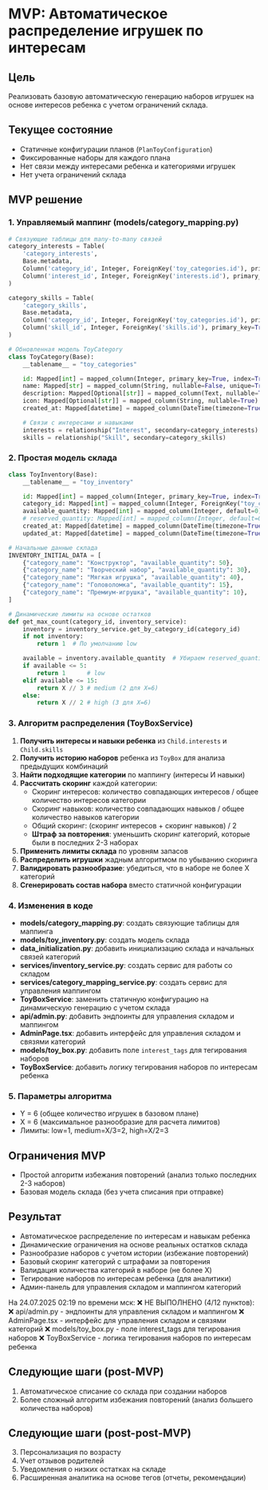 # MVP: Автоматическое распределение игрушек по интересам

## Цель

Реализовать базовую автоматическую генерацию наборов игрушек на основе интересов ребенка с учетом ограничений склада.

## Текущее состояние

- Статичные конфигурации планов (`PlanToyConfiguration`)
- Фиксированные наборы для каждого плана
- Нет связи между интересами ребенка и категориями игрушек
- Нет учета ограничений склада

## MVP решение

### 1. Управляемый маппинг (models/category_mapping.py)

```python
# Связующие таблицы для many-to-many связей
category_interests = Table(
    'category_interests',
    Base.metadata,
    Column('category_id', Integer, ForeignKey('toy_categories.id'), primary_key=True),
    Column('interest_id', Integer, ForeignKey('interests.id'), primary_key=True)
)

category_skills = Table(
    'category_skills',
    Base.metadata,
    Column('category_id', Integer, ForeignKey('toy_categories.id'), primary_key=True),
    Column('skill_id', Integer, ForeignKey('skills.id'), primary_key=True)
)

# Обновленная модель ToyCategory
class ToyCategory(Base):
    __tablename__ = "toy_categories"

    id: Mapped[int] = mapped_column(Integer, primary_key=True, index=True)
    name: Mapped[str] = mapped_column(String, nullable=False, unique=True)
    description: Mapped[Optional[str]] = mapped_column(Text, nullable=True)
    icon: Mapped[Optional[str]] = mapped_column(String, nullable=True)
    created_at: Mapped[datetime] = mapped_column(DateTime(timezone=True), default=func.now())

    # Связи с интересами и навыками
    interests = relationship("Interest", secondary=category_interests)
    skills = relationship("Skill", secondary=category_skills)
```

### 2. Простая модель склада

```python
class ToyInventory(Base):
    __tablename__ = "toy_inventory"

    id: Mapped[int] = mapped_column(Integer, primary_key=True, index=True)
    category_id: Mapped[int] = mapped_column(Integer, ForeignKey("toy_categories.id"), nullable=False)
    available_quantity: Mapped[int] = mapped_column(Integer, default=0)  # Доступно на складе
    # reserved_quantity: Mapped[int] = mapped_column(Integer, default=0)   # Зарезервировано в наборах (для будущего)
    created_at: Mapped[datetime] = mapped_column(DateTime(timezone=True), default=func.now())
    updated_at: Mapped[datetime] = mapped_column(DateTime(timezone=True), onupdate=func.now())

# Начальные данные склада
INVENTORY_INITIAL_DATA = [
    {"category_name": "Конструктор", "available_quantity": 50},
    {"category_name": "Творческий набор", "available_quantity": 30},
    {"category_name": "Мягкая игрушка", "available_quantity": 40},
    {"category_name": "Головоломка", "available_quantity": 15},
    {"category_name": "Премиум-игрушка", "available_quantity": 10},
]

# Динамические лимиты на основе остатков
def get_max_count(category_id, inventory_service):
    inventory = inventory_service.get_by_category_id(category_id)
    if not inventory:
        return 1  # По умолчанию low

    available = inventory.available_quantity  # Убираем reserved_quantity для MVP
    if available <= 5:
        return 1      # low
    elif available <= 15:
        return X // 3 # medium (2 для X=6)
    else:
        return X // 2 # high (3 для X=6)
```

### 3. Алгоритм распределения (ToyBoxService)

1. **Получить интересы и навыки ребенка** из `Child.interests` и `Child.skills`
2. **Получить историю наборов** ребенка из `ToyBox` для анализа предыдущих комбинаций
3. **Найти подходящие категории** по маппингу (интересы И навыки)
4. **Рассчитать скоринг** каждой категории:
   - Скоринг интересов: количество совпадающих интересов / общее количество интересов категории
   - Скоринг навыков: количество совпадающих навыков / общее количество навыков категории
   - Общий скоринг: (скоринг интересов + скоринг навыков) / 2
   - **Штраф за повторения**: уменьшить скоринг категорий, которые были в последних 2-3 наборах
5. **Применить лимиты склада** по уровням запасов
6. **Распределить игрушки** жадным алгоритмом по убыванию скоринга
7. **Валидировать разнообразие**: убедиться, что в наборе не более X категорий
8. **Сгенерировать состав набора** вместо статичной конфигурации

### 4. Изменения в коде

- **models/category_mapping.py**: создать связующие таблицы для маппинга
- **models/toy_inventory.py**: создать модель склада
- **data_initialization.py**: добавить инициализацию склада и начальных связей категорий
- **services/inventory_service.py**: создать сервис для работы со складом
- **services/category_mapping_service.py**: создать сервис для управления маппингом
- **ToyBoxService**: заменить статичную конфигурацию на динамическую генерацию с учетом склада
- **api/admin.py**: добавить эндпоинты для управления складом и маппингом
- **AdminPage.tsx**: добавить интерфейс для управления складом и связями категорий
- **models/toy_box.py**: добавить поле `interest_tags` для тегирования наборов
- **ToyBoxService**: добавить логику тегирования наборов по интересам ребенка

### 5. Параметры алгоритма

- Y = 6 (общее количество игрушек в базовом плане)
- X = 6 (максимальное разнообразие для расчета лимитов)
- Лимиты: low=1, medium=X/3=2, high=X/2=3

## Ограничения MVP

- Простой алгоритм избежания повторений (анализ только последних 2-3 наборов)
- Базовая модель склада (без учета списания при отправке)

## Результат

- Автоматическое распределение по интересам и навыкам ребенка
- Динамические ограничения на основе реальных остатков склада
- Разнообразие наборов с учетом истории (избежание повторений)
- Базовый скоринг категорий с штрафами за повторения
- Валидация количества категорий в наборе (не более X)
- Тегирование наборов по интересам ребенка (для аналитики)
- Админ-панель для управления складом и маппингом категорий

На 24.07.2025 02:19 по времени мск:
❌ НЕ ВЫПОЛНЕНО (4/12 пунктов):
❌ api/admin.py - эндпоинты для управления складом и маппингом
❌ AdminPage.tsx - интерфейс для управления складом и связями категорий
❌ models/toy_box.py - поле interest_tags для тегирования наборов
❌ ToyBoxService - логика тегирования наборов по интересам ребенка

## Следующие шаги (post-MVP)

1. Автоматическое списание со склада при создании наборов
2. Более сложный алгоритм избежания повторений (анализ большего количества наборов)

## Следующие шаги (post-post-MVP)

3. Персонализация по возрасту
4. Учет отзывов родителей
5. Уведомления о низких остатках на складе
6. Расширенная аналитика на основе тегов (отчеты, рекомендации)
